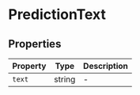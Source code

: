 # PredictionText

## Properties

| Property | Type | Description |
|----------|------|-------------|
| `text` | string | - |
